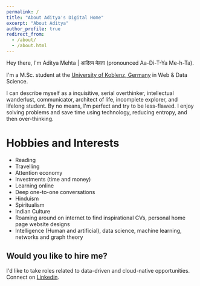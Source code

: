 ```yaml
---
permalink: /
title: "About Aditya's Digital Home"
excerpt: "About Aditya"
author_profile: true
redirect_from: 
  - /about/
  - /about.html
---
```

Hey there, I'm Aditya Mehta | आदित्य मेहता (pronounced Aa-Di-T-Ya Me-h-Ta). 

I'm a M.Sc. student at the [University of Koblenz, Germany](https://west.uni-koblenz.de/studying/mwds) in Web & Data Science.  

I can describe myself as a inquisitive, serial overthinker, intellectual wanderlust, communicator,  architect of life, incomplete explorer, and lifelong student. By no means, I'm perfect and try to be less-flawed. I enjoy solving problems and save time using technology, reducing entropy, and then over-thinking. 





Hobbies and Interests
======
* Reading
* Travelling
* Attention economy
* Investments (time and money)
* Learning online
* Deep one-to-one conversations
* Hinduism
* Spiritualism
* Indian Culture
* Roaming around on internet to find inspirational CVs, personal home page website designs
* Intelligence (Human and artificial), data science, machine learning, networks and graph theory


Would you like to hire me?
------

I'd like to take roles related to data-driven and cloud-native opportunities. Connect on [Linkedin](https://www.linkedin.com/in/eradityamehta).